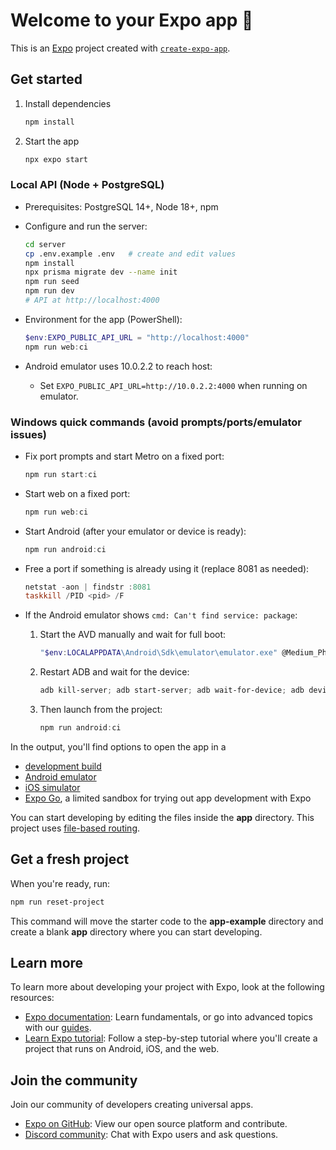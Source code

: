 # Welcome to your Expo app 👋

This is an [Expo](https://expo.dev) project created with [`create-expo-app`](https://www.npmjs.com/package/create-expo-app).

## Get started

1. Install dependencies

   ```bash
   npm install
   ```

2. Start the app

   ```bash
   npx expo start
   ```

### Local API (Node + PostgreSQL)

- Prerequisites: PostgreSQL 14+, Node 18+, npm
- Configure and run the server:

  ```bash
  cd server
  cp .env.example .env   # create and edit values
  npm install
  npx prisma migrate dev --name init
  npm run seed
  npm run dev
  # API at http://localhost:4000
  ```

- Environment for the app (PowerShell):

  ```powershell
  $env:EXPO_PUBLIC_API_URL = "http://localhost:4000"
  npm run web:ci
  ```

- Android emulator uses 10.0.2.2 to reach host:
  - Set `EXPO_PUBLIC_API_URL=http://10.0.2.2:4000` when running on emulator.

### Windows quick commands (avoid prompts/ports/emulator issues)

- Fix port prompts and start Metro on a fixed port:

  ```powershell
  npm run start:ci
  ```

- Start web on a fixed port:

  ```powershell
  npm run web:ci
  ```

- Start Android (after your emulator or device is ready):

  ```powershell
  npm run android:ci
  ```

- Free a port if something is already using it (replace 8081 as needed):

  ```powershell
  netstat -aon | findstr :8081
  taskkill /PID <pid> /F
  ```

- If the Android emulator shows `cmd: Can't find service: package`:

  1. Start the AVD manually and wait for full boot:

     ```powershell
     "$env:LOCALAPPDATA\Android\Sdk\emulator\emulator.exe" @Medium_Phone_API_36.0 -no-snapshot-load -wipe-data -no-boot-anim
     ```

  2. Restart ADB and wait for the device:

     ```powershell
     adb kill-server; adb start-server; adb wait-for-device; adb devices
     ```

  3. Then launch from the project:

     ```powershell
     npm run android:ci
     ```

In the output, you'll find options to open the app in a

- [development build](https://docs.expo.dev/develop/development-builds/introduction/)
- [Android emulator](https://docs.expo.dev/workflow/android-studio-emulator/)
- [iOS simulator](https://docs.expo.dev/workflow/ios-simulator/)
- [Expo Go](https://expo.dev/go), a limited sandbox for trying out app development with Expo

You can start developing by editing the files inside the **app** directory. This project uses [file-based routing](https://docs.expo.dev/router/introduction).

## Get a fresh project

When you're ready, run:

```bash
npm run reset-project
```

This command will move the starter code to the **app-example** directory and create a blank **app** directory where you can start developing.

## Learn more

To learn more about developing your project with Expo, look at the following resources:

- [Expo documentation](https://docs.expo.dev/): Learn fundamentals, or go into advanced topics with our [guides](https://docs.expo.dev/guides).
- [Learn Expo tutorial](https://docs.expo.dev/tutorial/introduction/): Follow a step-by-step tutorial where you'll create a project that runs on Android, iOS, and the web.

## Join the community

Join our community of developers creating universal apps.

- [Expo on GitHub](https://github.com/expo/expo): View our open source platform and contribute.
- [Discord community](https://chat.expo.dev): Chat with Expo users and ask questions.

